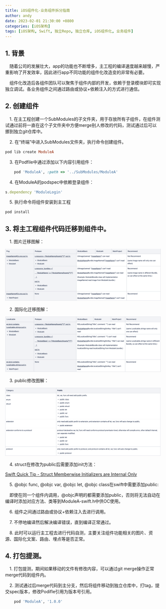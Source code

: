 ```yaml
---
title: iOS组件化-业务组件拆分指南
author: andy
date: 2023-02-01 21:30:00 +0800
categories: [iOS架构]
tags: [iOS架构, Swift, 独立Repo, 独立仓库, iOS组件化, 业务组件]
---
```


## 1. 背景

&emsp;随着公司的发展壮大，app的功能也不断增多，主工程的编译速度越来越慢，严重影响了开发效率，因此进行app不同功能的组件化改造变的非常有必要。

&emsp;组件化改造后各组件团队可以聚焦于组件内部的开发，依赖于登录模块即可实现独立调试。各业务组件之间通过路由或协议+依赖注入的方式进行通信。

## 2. 创建组件

&emsp;1. 在主工程创建一个SubModules的子文件夹，用于存放所有子组件，在组件测试通过前将一直在这个子文件夹中方便merge别人修改的代码，测试通过后可以挪到独立git仓库中。

&emsp;2. 在“终端”中进入SubModules文件夹，执行命令创建组件。

```ruby
pod lib create ModuleA
```

&emsp;3. 在Podfile中通过添加以下内容引用组件：

```ruby
    pod 'ModuleA', :path => '../SubModules/ModuleA'
```

&emsp;4. 在ModuleA的podspec中依赖登录组件：

```ruby
s.dependency 'ModuleLogin'
```
&emsp;5. 执行命令将组件安装到主工程

```ruby
pod install
```

## 3. 将主工程组件代码迁移到组件中。

&emsp;1. 图片迁移图解：

![图1](/assets/img/posts/Modularization_image.png)

&emsp;2. 国际化迁移图解：

![图2](/assets/img/posts/Modularization_localizable.png)

&emsp;3. public修改图解：

![图3](/assets/img/posts/Modularization_public.png)

&emsp;4. struct在修改为public后需要添加init方法：

[Swift Quick Tip - Struct Memberwise Initializers are Internal Only ](https://barstool.engineering/swift-quick-tip-free-struct-inits-are-internal-only/)

&emsp;5. @objc func, @objc var, @objc let, @objc class在swift中需要添加public:

&emsp;即使在同一个组件内调用，@objc声明的都需要添加public，否则将无法自动在编译时添加对应方法、类等到ModuleA-swift.h中供OC使用。

&emsp;6. 组件之间通过路由或协议+依赖注入去进行调用。

&emsp;7. 不停地编译然后解决编译错误，直到编译正常通过。

&emsp;8. 此时可以运行主工程去进行代码自测，主要关注组件功能相关的图片、资源、国际化文案、路由、埋点等是否正常。

## 4. 打包提测。

&emsp;1. 打包提测，期间如果移动的文件有修改内容，可以通过git merge操作正常merge代码到组件内。

&emsp;2. 测试通过后merge代码到主分支，然后将组件移动到独立仓库中，打tag，提交spec版本，修改Podifle引用为版本号引用。

```ruby
    pod 'ModuleA', '1.0.0'
```
